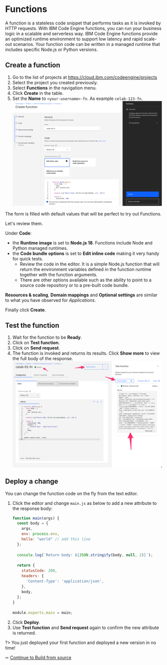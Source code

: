 # Functions

A function is a stateless code snippet that performs tasks as it is invoked by HTTP requests. With IBM Code Engine functions, you can run your business logic in a scalable and serverless way. IBM Code Engine functions provide an optimized runtime environment to support low latency and rapid scale-out scenarios. Your function code can be written in a managed runtime that includes specific Node.js or Python versions.

## Create a function

1. Go to the list of projects at https://cloud.ibm.com/codeengine/projects
1. Select the project you created previously.
1. Select **Functions** in the navigation menu.
1. Click **Create** in the table.
1. Set the **Name** to `<your-username>-fn`. As example `celab-123-fn`.
   ![](images/51-create-function.png ':size=400')

The form is filled with default values that will be perfect to try out Functions.

Let's review them.

Under **Code**:
* the **Runtime image** is set to **Node.js 18**. Functions include Node and Python managed runtimes.
* the **Code bundle options** is set to **Edit inline code** making it very handy for quick tests.
  * Review the code in the editor. It is a simple Node.js function that will return the environment variables defined in the function runtime together with the function arguments.
  * There are other options available such as the ability to point to a source code repository or to a pre-built code bundle.

**Resources & scaling**, **Domain mappings** and **Optional settings** are similar to what you have observed for *Applications*.

Finally click **Create**.

## Test the function

1. Wait for the function to be **Ready**.
1. Click on **Test function**.
1. Click on **Send request**.
1. The function is invoked and returns its results. Click **Show more** to view the full body of the response.
   ![](images/51-test-function.png ':size=400')


## Deploy a change

You can change the function code on the fly from the text editor.

1. Click the editor and change `main.js` as below to add a new attribute to the response body:
   ```javascript
   function main(args) {
     const body = {
       args,
       env: process.env,
       hello: "world" // add this line
     };

     console.log(`Return body: ${JSON.stringify(body, null, 2)}`);

     return {
       statusCode: 200,
       headers: { 
         'Content-Type': 'application/json', 
       },
       body,
     };
   }

   module.exports.main = main;
   ```
1. Click **Deploy**.
1. Use **Test function** and **Send request** again to confirm the new attribute is returned.

?> You just deployed your first function and deployed a new version in no time!

⇨ [Continue to Build from source](55-build-from-source.md)